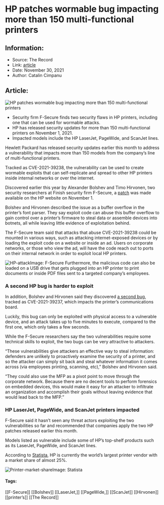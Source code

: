 # HP patches wormable bug impacting more than 150 multi-functional printers
### 

## Information:
+ Source: The Record
+ Link: [article](https://therecord.media/hp-patches-wormable-bug-impacting-more-than-150-multi-functional-printers/)
+ Date: November 30, 2021
+ Author: Catalin Cimpanu


## Article:
![HP patches wormable bug impacting more than 150 multi-functional printers](https://therecord.media/wp-content/uploads/2021/07/HP-printer.jpg)

* Security firm F-Secure finds two security flaws in HP printers, including one that can be used for wormable attacks.
* HP has released security updates for more than 150 multi-functional printers on November 1, 2021.
* Impacted models include the HP LaserJet, PageWide, and ScanJet lines.


Hewlett Packard has released security updates earlier this month to address a vulnerability that impacts more than 150 models from the company’s line of multi-functional printers.


Tracked as CVE-2021-39238, the vulnerability can be used to create wormable exploits that can self-replicate and spread to other HP printers inside internal networks or over the internet.


Discovered earlier this year by Alexander Bolshev and Timo Hirvonen, two security researchers at Finish security firm F-Secure, a [patch](https://support.hp.com/us-en/document/ish_5000383-5000409-16/hpsbpi03749) was made available on the HP website on November 1.


Bolshev and Hirvonen described the issue as a buffer overflow in the printer’s font parser. They say exploit code can abuse this buffer overflow to gain control over a printer’s firmware to steal data or assemble devices into botnets, all while leaving little evidence of exploitation behind.


The F-Secure team said that attacks that abuse CVE-2021-39238 could be mounted in various ways, such as attacking internet-exposed devices or by loading the exploit code on a website or inside an ad. Users on corporate networks, or those who view the ad, will have the code reach out to ports on their internal network in order to exploit local HP printers.


![HP-attack](https://www-therecord.recfut.com/wp-content/uploads/2021/11/HP-attack.png)Image: F-Secure
Furthermore, the malicious code can also be loaded on a USB drive that gets plugged into an HP printer to print documents or inside PDF files sent to a targeted company’s employees.


### A second HP bug is harder to exploit


In addition, Bolshev and Hirvonen said they discovered [a second bug](https://support.hp.com/us-en/document/ish_5000124-5000148-16/hpsbpi03748), tracked as CVE-2021-39237, which impacts the printer’s communications board.


Luckily, this bug can only be exploited with physical access to a vulnerable device, and an attack takes up to five minutes to execute, compared to the first one, which only takes a few seconds.


While the F-Secure researchers say the two vulnerabilities require some technical skills to exploit, the two bugs can be very attractive to attackers.


“These vulnerabilities give attackers an effective way to steal information: defenders are unlikely to proactively examine the security of a printer, and so the attacker can simply sit back and steal whatever information it comes across (via employees printing, scanning, etc),” Bolshev and Hirvonen said.


“They could also use the MFP as a pivot point to move through the corporate network. Because there are no decent tools to perform forensics on embedded devices, this would make it easy for an attacker to infiltrate an organization and accomplish their goals without leaving evidence that would lead back to the MFP.”


### HP LaserJet, PageWide, and ScanJet printers impacted


F-Secure said it hasn’t seen any threat actors exploiting the two vulnerabilities so far and recommended that companies apply the two HP patches released earlier this month.


Models listed as vulnerable include some of HP’s top-shelf products such as its LaserJet, PageWide, and ScanJet lines.


According to [Statista](https://www.statista.com/statistics/541347/worldwide-printer-market-vendor-shares/), HP is currently the world’s largest printer vendor with a market share of almost 25%.


![Printer-market-share](https://www-therecord.recfut.com/wp-content/uploads/2021/11/Printer-market-share.png)Image: Statista



#### Tags:
[[F-Secure]] [[Bolshev]] [[LaserJet,]] [[PageWide,]] [[ScanJet]] [[Hirvonen]] [[printer’s]] [[The Record]]
